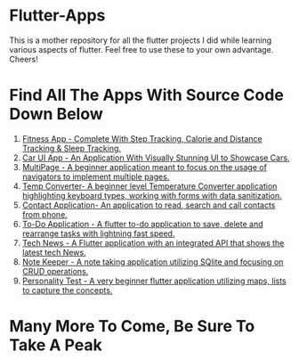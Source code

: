 # Flutter-Apps
This is a mother repository for all the flutter projects I did while learning various aspects of flutter. Feel free to use these to your own advantage. Cheers!

# Find All The Apps With Source Code Down Below

<ol> 
<li> <a href="https://github.com/sayam56/FitnessApp"> Fitness App - Complete With Step Tracking, Calorie and Distance Tracking & Sleep Tracking. </a></li>
<li> <a href="https://github.com/sayam56/Flutter-Car-Showcase-App-UI"> Car UI App - An Application With Visually Stunning UI to Showcase Cars. </a></li>
<li> <a href="https://github.com/sayam56/Fluttter--MultiPage-Application"> MultiPage - A beginner application meant to focus on the usage of navigators to implement multiple pages. </a></li>
<li> <a href="https://github.com/sayam56/Flutter--TemperatureConverter"> Temp Converter- A beginner level Temperature Converter application highlighting keyboard types, working with forms with data sanitization. </a></li>
<li> <a href="https://github.com/sayam56/Flutter---Contacts-Application"> Contact Application- An application to read, search and call contacts from phone. </a></li>
<li> <a href="https://github.com/sayam56/Flutter---Task-Scheduler"> To-Do Application - A flutter to-do application to save, delete and rearrange tasks with lightning fast speed. </a></li>
<li> <a href="https://github.com/sayam56/Flutter---Tech-News"> Tech News - A Flutter application with an integrated API that shows the latest tech News. </a></li>
<li> <a href="https://github.com/sayam56/Flutter--NoteKeeper"> Note Keeper - A note taking application utilizing SQlite and focusing on CRUD operations. </a></li>
  <li> <a href="https://github.com/sayam56/Flutter--PersonalityTest"> Personality Test - A very beginner flutter application utilizing maps, lists to capture the concepts. </a></li>
</ol>



# Many More To Come, Be Sure To Take A Peak
